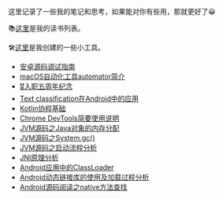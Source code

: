 这里记录了一些我的笔记和思考，如果能对你有些用，那就更好了😀

📚[这里](https://book.douban.com/people/55735721/)是我的读书列表。

🛠[这里](./note/工具.md)是我创建的一些小工具。

- [安卓源码调试指南](./note/安卓源码调试指南.md)
- [macOS自动化工具automator简介](./note/macOS自动化工具automator简介.md)
- [🎖入职五周年纪念](./note/入职五周年纪念.md)
- [Text classification在Android中的应用](./note/Text%20classification在Android中的应用.md)
- [Kotlin协程基础](./note/Kotlin协程基础.md)
- [Chrome DevTools简要使用说明](./note/Chrome%20DevTools简要使用说明.md)
- [JVM源码之Java对象的内存分配](./note/JVM源码之Java对象的内存分配.md)
- [JVM源码之System.gc()](./note/JVM源码之System.gc().md)
- [JVM源码之启动流程分析](./note/JVM源码之启动流程分析.md)
- [JNI原理分析](./note/JNI原理分析.md)
- [Android应用中的ClassLoader](./note/Android应用中的ClassLoader.md)
- [Android动态链接库的使用及加载过程分析](./note/Android动态链接库的使用及加载过程分析.md)
- [Android源码阅读之native方法查找](./note/Android源码阅读之native方法查找.md)